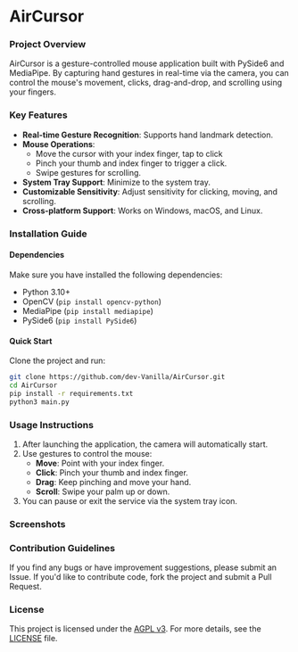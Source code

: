 # AirCursor

### Project Overview
AirCursor is a gesture-controlled mouse application built with PySide6 and MediaPipe. By capturing hand gestures in real-time via the camera, you can control the mouse's movement, clicks, drag-and-drop, and scrolling using your fingers.

### Key Features
- **Real-time Gesture Recognition**: Supports hand landmark detection.
- **Mouse Operations**:
  - Move the cursor with your index finger, tap to click
  - Pinch your thumb and index finger to trigger a click.
  - Swipe gestures for scrolling.
- **System Tray Support**: Minimize to the system tray.
- **Customizable Sensitivity**: Adjust sensitivity for clicking, moving, and scrolling.
- **Cross-platform Support**: Works on Windows, macOS, and Linux.

### Installation Guide

#### Dependencies
Make sure you have installed the following dependencies:
- Python 3.10+
- OpenCV (`pip install opencv-python`)
- MediaPipe (`pip install mediapipe`)
- PySide6 (`pip install PySide6`)

#### Quick Start
Clone the project and run:
```bash
git clone https://github.com/dev-Vanilla/AirCursor.git
cd AirCursor
pip install -r requirements.txt
python3 main.py
```

### Usage Instructions
1. After launching the application, the camera will automatically start.
2. Use gestures to control the mouse:
   - **Move**: Point with your index finger.
   - **Click**: Pinch your thumb and index finger.
   - **Drag**: Keep pinching and move your hand.
   - **Scroll**: Swipe your palm up or down.
3. You can pause or exit the service via the system tray icon.

### Screenshots
<!-- ![Main Interface](resources/screenshot_main.png)
![Settings Interface](resources/screenshot_settings.png) -->

### Contribution Guidelines
If you find any bugs or have improvement suggestions, please submit an Issue. If you'd like to contribute code, fork the project and submit a Pull Request.

### License
This project is licensed under the [AGPL v3](https://www.gnu.org/licenses/agpl-3.0.txt). For more details, see the [LICENSE](LICENSE) file.